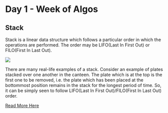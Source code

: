 # Day 1 - Week of Algos
## Stack

Stack is a linear data structure which follows a particular order in which the operations are performed. The order may be LIFO(Last In First Out) or FILO(First In Last Out).

![](https://media.geeksforgeeks.org/wp-content/cdn-uploads/gq/2013/03/stack.png)

There are many real-life examples of a stack. Consider an example of plates stacked over one another in the canteen. The plate which is at the top is the first one to be removed, i.e. the plate which has been placed at the bottommost position remains in the stack for the longest period of time. So, it can be simply seen to follow LIFO(Last In First Out)/FILO(First In Last Out) order.

[Read More Here](https://www.geeksforgeeks.org/stack-data-structure/)
